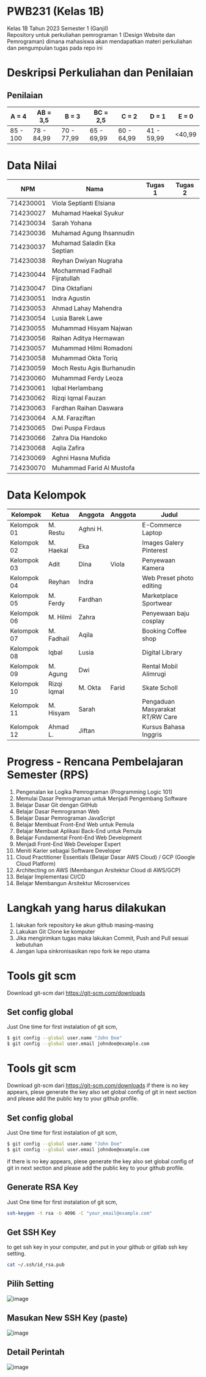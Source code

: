# PWB231 (Kelas 1B)
Kelas 1B Tahun 2023 Semester 1 (Ganjil) <br>
Repository untuk perkuliahan pemrograman 1 (Design Website dan Pemrograman) dimana mahasiswa akan mendapatkan materi perkuliahan dan pengumpulan tugas pada repo ini

# Deskripsi Perkuliahan dan Penilaian
## Penilaian 
| A = 4 | AB = 3,5 | B = 3 | BC = 2,5 |C = 2 |D = 1 | E = 0|
| -------- | -------- | -------- | -------- |-------- |-------- |-------- |
| 85 - 100 | 78 - 84,99 | 70 - 77,99 | 65 - 69,99 | 60 - 64,99 | 41 - 59,99 | <40,99|

# Data Nilai
| NPM | Nama | Tugas 1 | Tugas 2|
| -------- | -------- | -------- | -------- |
| 714230001 | Viola Septianti Elsiana | | |
| 714230027 | Muhamad Haekal Syukur | | |
| 714230034 | Sarah Yohana | | |
| 714230036 | Muhamad Agung Ihsannudin | | |
| 714230037 | Muhamad Saladin Eka Septian | | |
| 714230038 | Reyhan Dwiyan Nugraha | | |
| 714230044 | Mochammad Fadhail Fijratullah | | |
| 714230047 | Dina Oktafiani | | |
| 714230051 | Indra Agustin | | |
| 714230053 | Ahmad Lahay Mahendra | | |
| 714230054 | Lusia Barek Lawe | | |
| 714230055 | Muhammad Hisyam Najwan | | |
| 714230056 | Raihan Aditya Hermawan | | |
| 714230057 | Muhammad Hilmi Romadoni | | |
| 714230058 | Muhammad Okta Toriq | | |
| 714230059 | Moch Restu Agis Burhanudin | | |
| 714230060 | Muhammad Ferdy Leoza | | |
| 714230061 | Iqbal Herlambang | | |
| 714230062 | Rizqi Iqmal Fauzan | | |
| 714230063 | Fardhan Raihan Daswara | | |
| 714230064 | A.M. Faraziftan | | |
| 714230065 | Dwi Puspa Firdaus | | |
| 714230066 | Zahra Dia Handoko | | |
| 714230068 | Aqila Zafira | | |
| 714230069 | Aghni Hasna Mufida | | |
| 714230070 | Muhammad Farid Al Mustofa | | |

# Data Kelompok
| Kelompok | Ketua | Anggota | Anggota | Judul |
| -------- | -------- | -------- | -------- |-------- |
| Kelompok 01 | M. Restu | Aghni H. | |E-Commerce Laptop|
| Kelompok 02 | M. Haekal | Eka | |Images Galery Pinterest |
| Kelompok 03 | Adit | Dina | Viola | Penyewaan Kamera|
| Kelompok 04 | Reyhan | Indra | |Web Preset photo editing |
| Kelompok 05 | M. Ferdy | Fardhan | | Marketplace Sportwear |
| Kelompok 06 | M. Hilmi | Zahra | | Penyewaan baju cosplay|
| Kelompok 07 | M. Fadhail | Aqila | | Booking Coffee shop|
| Kelompok 08 | Iqbal | Lusia | |Digital Library |
| Kelompok 09 | M. Agung | Dwi | | Rental Mobil Alimrugi|
| Kelompok 10 | Rizqi Iqmal | M. Okta | Farid | Skate Scholl |
| Kelompok 11 | M. Hisyam | Sarah | | Pengaduan Masyarakat RT/RW Care|
| Kelompok 12 | Ahmad L. | Jiftan | | Kursus Bahasa Inggris |


# Progress - Rencana Pembelajaran Semester (RPS) 
1. Pengenalan ke Logika Pemrograman (Programming Logic 101)
2. Memulai Dasar Pemrograman untuk Menjadi Pengembang Software
3. Belajar Dasar Git dengan GitHub
4. Belajar Dasar Pemrograman Web
5. Belajar Dasar Pemrograman JavaScript
6. Belajar Membuat Front-End Web untuk Pemula
7. Belajar Membuat Aplikasi Back-End untuk Pemula
8. Belajar Fundamental Front-End Web Development
9. Menjadi Front-End Web Developer Expert
10. Meniti Karier sebagai Software Developer
11. Cloud Practitioner Essentials (Belajar Dasar AWS Cloud) / GCP (Google Cloud Platform)
12. Architecting on AWS (Membangun Arsitektur Cloud di AWS/GCP)
13. Belajar Implementasi CI/CD
14. Belajar Membangun Arsitektur Microservices

# Langkah yang harus dilakukan
1. lakukan fork repository ke akun github masing-masing
2. Lakukan Git Clone ke komputer
3. Jika mengirimkan tugas maka lakukan Commit, Push and Pull sesuai kebutuhan
4. Jangan lupa sinkronisasikan repo fork ke repo utama
   
# Tools git scm
Download git-scm dari https://git-scm.com/downloads
## Set config global
Just One time for first instalation of git scm, 
```sh
$ git config --global user.name "John Doe"
$ git config --global user.email johndoe@example.com
```
# Tools git scm
Download git-scm dari https://git-scm.com/downloads
if there is no key appears, plese generate the key also set global config of git in next section and please add the public key to your github profile.

## Set config global
Just One time for first instalation of git scm, 
```sh
$ git config --global user.name "John Doe"
$ git config --global user.email johndoe@example.com
```
if there is no key appears, plese generate the key also set global config of git in next section and please add the public key to your github profile.
## Generate RSA Key
Just One time for first instalation of git scm, 
```sh
ssh-keygen -t rsa -b 4096 -C "your_email@example.com"
```
## Get SSH Key 
to get ssh key in your computer, and put in your github or gitlab ssh key setting.
```sh
cat ~/.ssh/id_rsa.pub
```
## Pilih Setting
![image](https://github.com/kerjabhakti/PWA231/assets/15622730/a4c22f86-9ad1-4b24-9d97-77629036e070)
## Masukan New SSH Key (paste)
![image](https://github.com/kerjabhakti/PWA231/assets/15622730/f2471d65-715e-44f3-9733-50252310783c)

## Detail Perintah
![image](https://github.com/kerjabhakti/PWA231/assets/15622730/2dc983ca-ff92-4941-b6d8-e546ca406b14)
